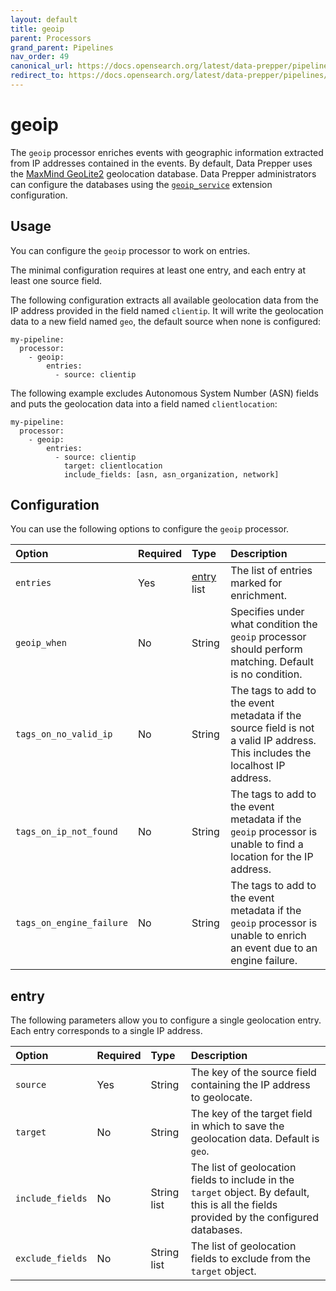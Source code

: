 ```yaml
---
layout: default
title: geoip
parent: Processors
grand_parent: Pipelines
nav_order: 49
canonical_url: https://docs.opensearch.org/latest/data-prepper/pipelines/configuration/processors/geoip/
redirect_to: https://docs.opensearch.org/latest/data-prepper/pipelines/configuration/processors/geoip/
---
```


# geoip

The `geoip` processor enriches events with geographic information extracted from IP addresses contained in the events.
By default, Data Prepper uses the [MaxMind GeoLite2](https://dev.maxmind.com/geoip/geolite2-free-geolocation-data) geolocation database.
Data Prepper administrators can configure the databases using the [`geoip_service`]({{site.url}}{{site.baseurl}}/data-prepper/managing-data-prepper/extensions/geoip_service) extension configuration.

## Usage

You can configure the `geoip` processor to work on entries.

The minimal configuration requires at least one entry, and each entry at least one source field.

The following configuration extracts all available geolocation data from the IP address provided in the field named `clientip`.
It will write the geolocation data to a new field named `geo`, the default source when none is configured:

```
my-pipeline:
  processor:
    - geoip:
        entries:
          - source: clientip
```

The following example excludes Autonomous System Number (ASN) fields and puts the geolocation data into a field named `clientlocation`:

```
my-pipeline:
  processor:
    - geoip:
        entries:
          - source: clientip
            target: clientlocation
            include_fields: [asn, asn_organization, network]
```


## Configuration

You can use the following options to configure the `geoip` processor.

Option | Required | Type | Description
:--- | :--- | :--- | :---
`entries` | Yes | [entry](#entry) list | The list of entries marked for enrichment.
`geoip_when` | No | String | Specifies under what condition the `geoip` processor should perform matching. Default is no condition.
`tags_on_no_valid_ip` | No | String | The tags to add to the event metadata if the source field is not a valid IP address. This includes the localhost IP address.
`tags_on_ip_not_found` | No | String | The tags to add to the event metadata if the `geoip` processor is unable to find a location for the IP address.
`tags_on_engine_failure` | No | String | The tags to add to the event metadata if the `geoip` processor is unable to enrich an event due to an engine failure.

## entry

The following parameters allow you to configure a single geolocation entry. Each entry corresponds to a single IP address.

Option | Required | Type | Description
:--- | :--- | :--- | :---
`source` | Yes | String | The key of the source field containing the IP address to geolocate.
`target` | No | String | The key of the target field in which to save the geolocation data. Default is `geo`.
`include_fields` | No | String list | The list of geolocation fields to include in the `target` object. By default, this is all the fields provided by the configured databases.
`exclude_fields` | No | String list | The list of geolocation fields to exclude from the `target` object.

